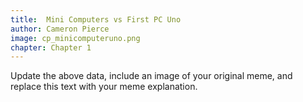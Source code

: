 ```yaml
---
title:  Mini Computers vs First PC Uno
author: Cameron Pierce
image: cp_minicomputeruno.png
chapter: Chapter 1
---
```

Update the above data, include an image of your original meme, and replace this text with your meme explanation.
